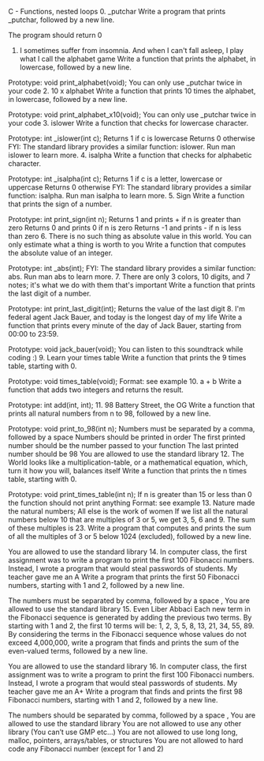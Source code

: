 C - Functions, nested loops
 0. _putchar
  Write a program that prints _putchar, followed by a new line.

The program should return 0
 1. I sometimes suffer from insomnia. And when I can't fall asleep, I play what I call the alphabet game
  Write a function that prints the alphabet, in lowercase, followed by a new line.

Prototype: void print_alphabet(void);
You can only use _putchar twice in your code
 2. 10 x alphabet
  Write a function that prints 10 times the alphabet, in lowercase, followed by a new line.

Prototype: void print_alphabet_x10(void);
You can only use _putchar twice in your code
 3. islower
  Write a function that checks for lowercase character.

Prototype: int _islower(int c);
Returns 1 if c is lowercase
Returns 0 otherwise
FYI: The standard library provides a similar function: islower. Run man islower to learn more.
 4. isalpha
  Write a function that checks for alphabetic character.

Prototype: int _isalpha(int c);
Returns 1 if c is a letter, lowercase or uppercase
Returns 0 otherwise
FYI: The standard library provides a similar function: isalpha. Run man isalpha to learn more.
 5. Sign
  Write a function that prints the sign of a number.

Prototype: int print_sign(int n);
Returns 1 and prints + if n is greater than zero
Returns 0 and prints 0 if n is zero
Returns -1 and prints - if n is less than zero
 6. There is no such thing as absolute value in this world. You can only estimate what a thing is worth to you
  Write a function that computes the absolute value of an integer.

Prototype: int _abs(int);
FYI: The standard library provides a similar function: abs. Run man abs to learn more.
 7. There are only 3 colors, 10 digits, and 7 notes; it's what we do with them that's important
  Write a function that prints the last digit of a number.

Prototype: int print_last_digit(int);
Returns the value of the last digit
 8. I'm federal agent Jack Bauer, and today is the longest day of my life
  Write a function that prints every minute of the day of Jack Bauer, starting from 00:00 to 23:59.

Prototype: void jack_bauer(void);
You can listen to this soundtrack while coding :)
 9. Learn your times table
  Write a function that prints the 9 times table, starting with 0.

Prototype: void times_table(void);
Format: see example
 10. a + b
  Write a function that adds two integers and returns the result.

Prototype: int add(int, int);
 11. 98 Battery Street, the OG
  Write a function that prints all natural numbers from n to 98, followed by a new line.

Prototype: void print_to_98(int n);
Numbers must be separated by a comma, followed by a space
Numbers should be printed in order
The first printed number should be the number passed to your function
The last printed number should be 98
You are allowed to use the standard library
 12. The World looks like a multiplication-table, or a mathematical equation, which, turn it how you will, balances itself
  Write a function that prints the n times table, starting with 0.

Prototype: void print_times_table(int n);
If n is greater than 15 or less than 0 the function should not print anything
Format: see example
 13. Nature made the natural numbers; All else is the work of women
  If we list all the natural numbers below 10 that are multiples of 3 or 5, we get 3, 5, 6 and 9. The sum of these multiples is 23. Write a program that computes and prints the sum of all the multiples of 3 or 5 below 1024 (excluded), followed by a new line.

You are allowed to use the standard library
 14. In computer class, the first assignment was to write a program to print the first 100 Fibonacci numbers. Instead, I wrote a program that would steal passwords of students. My teacher gave me an A
  Write a program that prints the first 50 Fibonacci numbers, starting with 1 and 2, followed by a new line.

The numbers must be separated by comma, followed by a space , 
You are allowed to use the standard library
 15. Even Liber Abbaci
  Each new term in the Fibonacci sequence is generated by adding the previous two terms. By starting with 1 and 2, the first 10 terms will be: 1, 2, 3, 5, 8, 13, 21, 34, 55, 89. By considering the terms in the Fibonacci sequence whose values do not exceed 4,000,000, write a program that finds and prints the sum of the even-valued terms, followed by a new line.

You are allowed to use the standard library
 16. In computer class, the first assignment was to write a program to print the first 100 Fibonacci numbers. Instead, I wrote a program that would steal passwords of students. My teacher gave me an A+
  Write a program that finds and prints the first 98 Fibonacci numbers, starting with 1 and 2, followed by a new line.

The numbers should be separated by comma, followed by a space ,
You are allowed to use the standard library
You are not allowed to use any other library (You can’t use GMP etc…)
You are not allowed to use long long, malloc, pointers, arrays/tables, or structures
You are not allowed to hard code any Fibonacci number (except for 1 and 2)

